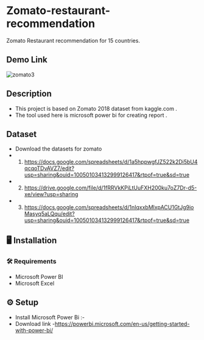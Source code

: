 # Zomato-restaurant-recommendation

Zomato Restaurant recommendation for 15 countries.

## Demo Link
![zomato3](https://user-images.githubusercontent.com/89097984/134029563-7c7532f9-08d5-48ba-9926-7dee323d675a.gif)

## Description
- This  project is based on Zomato 2018 dataset from kaggle.com .
- The tool used here is microsoft power bi for creating report .

## Dataset
- Download the datasets for zomato
- 1. https://docs.google.com/spreadsheets/d/1a5hppwgfJZ522k2Di5bU4qcqoTDvAVZ7/edit?usp=sharing&ouid=100501034132999126417&rtpof=true&sd=true 
- 2. https://drive.google.com/file/d/1fRRVkKPiLtUuFXH200ku7oZ7Dr-d5-xe/view?usp=sharing
- 3. https://docs.google.com/spreadsheets/d/1nIqxxbMlxpACU1GtJg9ioMasyq5aLQqu/edit?usp=sharing&ouid=100501034132999126417&rtpof=true&sd=true

## :desktop_computer:	Installation

### :hammer_and_wrench: Requirements
* Microsoft Power BI
* Microsoft Excel

## :gear: Setup
- Install Microsoft Power Bi :-
- Download link -https://powerbi.microsoft.com/en-us/getting-started-with-power-bi/
